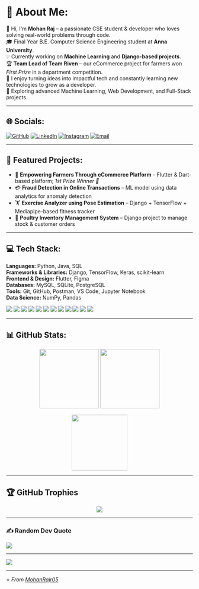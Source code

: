 # 💫 About Me:
👋 Hi, I'm **Mohan Raj** – a passionate CSE student & developer who loves solving real-world problems through code.  
🎓 Final Year B.E. Computer Science Engineering student at **Anna University**.  
💡 Currently working on **Machine Learning** and **Django-based projects**.  
🏆 **Team Lead of Team Riven** – our eCommerce project for farmers won *First Prize* in a department competition.  
🚀 I enjoy turning ideas into impactful tech and constantly learning new technologies to grow as a developer.  
🌱 Exploring advanced Machine Learning, Web Development, and Full-Stack projects.  

---

## 🌐 Socials:
[![GitHub](https://img.shields.io/badge/GitHub-100000?logo=github&logoColor=white)](https://github.com/Mohanrajr05)
[![LinkedIn](https://img.shields.io/badge/LinkedIn-%230077B5.svg?logo=linkedin&logoColor=white)](https://linkedin.com/in/mohanrajr05)
[![Instagram](https://img.shields.io/badge/Instagram-%23E4405F.svg?logo=Instagram&logoColor=white)](https://instagram.com/_rxj_05)
[![Email](https://img.shields.io/badge/Email-D14836?logo=gmail&logoColor=white)](mailto:mohanrajr059@gmail.com)

---

## 🚀 Featured Projects:
- 🌾 **Empowering Farmers Through eCommerce Platform** – Flutter & Dart-based platform; *1st Prize Winner 🥇*  
- 💳 **Fraud Detection in Online Transactions** – ML model using data analytics for anomaly detection  
- 🏋️ **Exercise Analyzer using Pose Estimation** – Django + TensorFlow + Mediapipe-based fitness tracker  
- 🍗 **Poultry Inventory Management System** – Django project to manage stock & customer orders  

---

## 💻 Tech Stack:
**Languages:** Python, Java, SQL  
**Frameworks & Libraries:** Django, TensorFlow, Keras, scikit-learn  
**Frontend & Design:** Flutter, Figma  
**Databases:** MySQL, SQLite, PostgreSQL  
**Tools:** Git, GitHub, Postman, VS Code, Jupyter Notebook  
**Data Science:** NumPy, Pandas  

<p align="left">
  <img src="https://img.shields.io/badge/python-3670A0?style=for-the-badge&logo=python&logoColor=ffdd54"/>
  <img src="https://img.shields.io/badge/django-%23092E20.svg?style=for-the-badge&logo=django&logoColor=white"/>
  <img src="https://img.shields.io/badge/java-%23ED8B00.svg?style=for-the-badge&logo=openjdk&logoColor=white"/>
  <img src="https://img.shields.io/badge/mysql-4479A1.svg?style=for-the-badge&logo=mysql&logoColor=white"/>
  <img src="https://img.shields.io/badge/postgres-%23316192.svg?style=for-the-badge&logo=postgresql&logoColor=white"/>
  <img src="https://img.shields.io/badge/sqlite-%2307405e.svg?style=for-the-badge&logo=sqlite&logoColor=white"/>
  <img src="https://img.shields.io/badge/figma-%23F24E1E.svg?style=for-the-badge&logo=figma&logoColor=white"/>
  <img src="https://img.shields.io/badge/Keras-%23D00000.svg?style=for-the-badge&logo=Keras&logoColor=white"/>
  <img src="https://img.shields.io/badge/numpy-%23013243.svg?style=for-the-badge&logo=numpy&logoColor=white"/>
  <img src="https://img.shields.io/badge/pandas-%23150458.svg?style=for-the-badge&logo=pandas&logoColor=white"/>
  <img src="https://img.shields.io/badge/TensorFlow-%23FF6F00.svg?style=for-the-badge&logo=TensorFlow&logoColor=white"/>
  <img src="https://img.shields.io/badge/scikit--learn-%23F7931E.svg?style=for-the-badge&logo=scikit-learn&logoColor=white"/>
</p>

---

## 📊 GitHub Stats:

<p align="center">
  <img src="https://github-readme-stats.vercel.app/api?username=Mohanrajr05&theme=dark&hide_border=false&include_all_commits=true&count_private=true" height="160px"/>
  <img src="https://github-readme-streak-stats.herokuapp.com/?user=Mohanrajr05&theme=dark&hide_border=false" height="160px"/>
</p>

<p align="center">
  <img src="https://github-readme-stats.vercel.app/api/top-langs/?username=Mohanrajr05&theme=dark&hide_border=false&layout=compact" height="150px"/>
</p>

---

## 🏆 GitHub Trophies
<p align="center">
  <img src="https://github-profile-trophy.vercel.app/?username=Mohanrajr05&theme=radical&no-frame=false&no-bg=false&margin-w=4"/>
</p>

---

### ✍️ Random Dev Quote
![](https://quotes-github-readme.vercel.app/api?type=horizontal&theme=radical)

---

![](https://komarev.com/ghpvc/?username=Mohanrajr05&label=Profile%20Views&color=blueviolet&style=flat)

---

⭐️ *From [MohanRajr05](https://github.com/MohanRajr05)*  
<!-- Proudly created with GPRM ( https://gprm.itsvg.in ) -->
